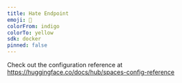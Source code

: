 ```yaml
---
title: Hate Endpoint
emoji: 🏢
colorFrom: indigo
colorTo: yellow
sdk: docker
pinned: false
---
```


Check out the configuration reference at https://huggingface.co/docs/hub/spaces-config-reference
